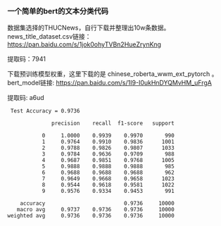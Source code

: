 ### 一个简单的bert的文本分类代码

数据集选择的THUCNews，自行下载并整理出10w条数据。news_title_dataset.csv链接：https://pan.baidu.com/s/1jok0ohyTVBn2HueZrynKng

提取码：7941

下载预训练模型权重，这里下载的是 chinese_roberta_wwm_ext_pytorch 。bert_model链接: https://pan.baidu.com/s/1I9-I0ukHnDYQMvHM_uFrgA 

提取码: a6ud



```
 Test Accuracy = 0.9736 

              precision    recall  f1-score   support

           0     1.0000    0.9939    0.9970       990
           1     0.9764    0.9910    0.9836      1001
           2     0.9788    0.9826    0.9807      1033
           3     0.9784    0.9636    0.9709       988
           4     0.9687    0.9851    0.9768      1005
           5     0.9888    0.9888    0.9888       985
           6     0.9688    0.9688    0.9688       962
           7     0.9649    0.9668    0.9658      1023
           8     0.9544    0.9618    0.9581      1022
           9     0.9576    0.9334    0.9453       991

    accuracy                         0.9736     10000
   macro avg     0.9737    0.9736    0.9736     10000
weighted avg     0.9736    0.9736    0.9736     10000
```


